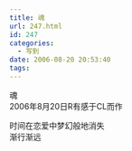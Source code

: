 ```yaml
---
title: 魂
url: 247.html
id: 247
categories:
  - 写到
date: 2006-08-20 20:53:40
tags:
---
```


魂  
2006年8月20日R有感于CL而作  
  
时间在恋爱中梦幻般地消失  
渐行渐远